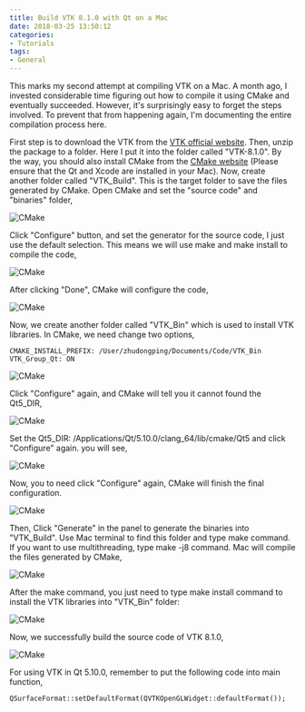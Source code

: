 ```yaml
---
title: Build VTK 8.1.0 with Qt on a Mac
date: 2018-03-25 13:50:12
categories:
- Tutorials
tags:
- General
---
```


This marks my second attempt at compiling VTK on a Mac. A month ago, I invested considerable time figuring out how to compile it using CMake and eventually succeeded. However, it's surprisingly easy to forget the steps involved. To prevent that from happening again, I'm documenting the entire compilation process here.

<!-- more -->

First step is to download the VTK from the [VTK official website](https://vtk.org/download/). Then, unzip the package to a folder. Here I put it into the folder called "VTK-8.1.0". By the way, you should also install CMake from the [CMake website](https://cmake.org/download/) (Please ensure that the Qt and Xcode are installed in your Mac). Now, create another folder called "VTK_Build". This is the target folder to save the files generated by CMake. Open CMake and set the "source code" and "binaries" folder,

![CMake](/uploads/images/2018/BuildVtkForQt1.png)

Click "Configure" button, and set the generator for the source code, I just use the default selection. This means we will use make and make install to compile the code,

![CMake](/uploads/images/2018/BuildVtkForQt2.png)

After clicking "Done", CMake will configure the code,

![CMake](/uploads/images/2018/BuildVtkForQt3.png)

Now, we create another folder called "VTK_Bin" which is used to install VTK libraries. In CMake, we need change two options,

```
CMAKE_INSTALL_PREFIX: /User/zhudongping/Documents/Code/VTK_Bin
VTK_Group_Qt: ON
```

![CMake](/uploads/images/2018/BuildVtkForQt4.png)

Click "Configure" again, and CMake will tell you it cannot found the Qt5_DIR,

![CMake](/uploads/images/2018/BuildVtkForQt5.png)

Set the Qt5_DIR: /Applications/Qt/5.10.0/clang_64/lib/cmake/Qt5 and click "Configure" again. you will see,

![CMake](/uploads/images/2018/BuildVtkForQt6.png)

Now, you to need click "Configure" again, CMake will finish the final configuration. 

![CMake](/uploads/images/2018/BuildVtkForQt7.png)

Then, Click "Generate" in the panel to generate the binaries into "VTK_Build". Use Mac terminal to find this folder and type make command. If you want to use multithreading, type make -j8 command. Mac will compile the files generated by CMake,

![CMake](/uploads/images/2018/BuildVtkForQt8.png)

After the make command, you just need to type make install command to install the VTK libraries into "VTK_Bin" folder:

![CMake](/uploads/images/2018/BuildVtkForQt9.png)

Now, we successfully build the source code of VTK 8.1.0,

![CMake](/uploads/images/2018/BuildVtkForQt10.png)

For using VTK in Qt 5.10.0, remember to put the following code into main function,

```
QSurfaceFormat::setDefaultFormat(QVTKOpenGLWidget::defaultFormat());
```

